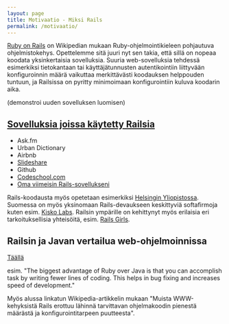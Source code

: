 ```yaml
---
layout: page
title: Motivaatio - Miksi Rails
permalink: /motivaatio/
---
```


[Ruby on Rails](https://fi.wikipedia.org/wiki/Ruby_on_Rails) on Wikipedian mukaan Ruby-ohjelmointikieleen pohjautuva ohjelmistokehys. Opettelemme sitä juuri nyt sen takia, että sillä on nopeaa koodata yksinkertaisia sovelluksia. Suuria web-sovelluksia tehdessä esimerkiksi tietokantaan tai käyttäjätunnusten autentikointiin liittyvään konfiguroinnin määrä vaikuttaa merkittävästi koodauksen helppouden tuntuun, ja Railsissa on pyritty minimoimaan konfigurointiin kuluva koodarin aika. 

 (demonstroi uuden sovelluksen luomisen) 

## [Sovelluksia joissa käytetty Railsia](http://skillcrush.com/2015/02/02/37-rails-sites/)

- Ask.fm
- Urban Dictionary
- Airbnb
- [Slideshare](https://prograils.com/posts/top-10-famous-sites-built-with-ruby-on-rails)
- Github
- [Codeschool.com](https://wappalyzer.com/applications/ruby-rails)
- [Oma viimeisin Rails-sovellukseni](http://nyymi.herokuapp.com/)

Rails-koodausta myös opetetaan esimerkiksi [Helsingin Yliopistossa](https://www.cs.helsinki.fi/courses/582368/2016/k/k/1). Suomessa on myös yksinomaan Rails-devaukseen keskittyviä softafirmoja kuten esim. [Kisko Labs](https://www.kiskolabs.com/about/). Railsin ympärille on kehittynyt myös erilaisia eri tarkoituksellisia yhteisöitä, esim. [Rails Girls](http://railsgirls.com/). 

## Railsin ja Javan vertailua web-ohjelmoinnissa

[Täällä](https://www.quora.com/Is-Java-J2EE-better-than-Ruby-on-Rails)

esim. "The biggest advantage of Ruby over Java is that you can accomplish  task by writing fewer lines of coding. This helps in bug fixing and  increases speed of development."

Myös alussa linkatun Wikipedia-artikkelin mukaan "Muista WWW-kehyksistä Rails erottuu lähinnä tarvittavan ohjelmakoodin pienestä määrästä ja konfigurointitarpeen puutteesta". 


